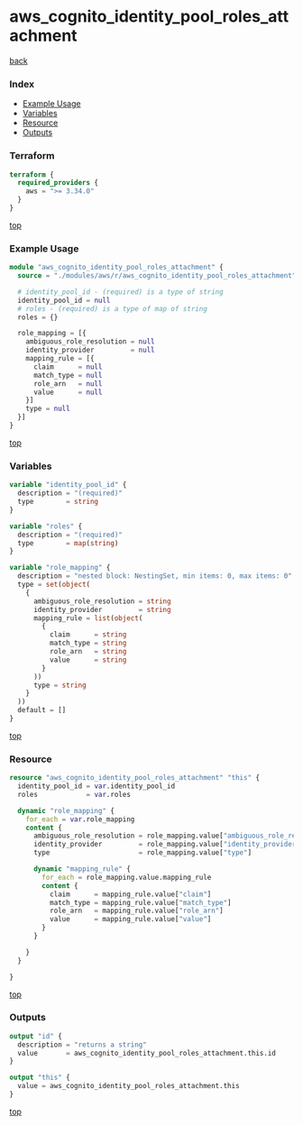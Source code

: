 # aws_cognito_identity_pool_roles_attachment

[back](../aws.md)

### Index

- [Example Usage](#example-usage)
- [Variables](#variables)
- [Resource](#resource)
- [Outputs](#outputs)

### Terraform

```terraform
terraform {
  required_providers {
    aws = ">= 3.34.0"
  }
}
```

[top](#index)

### Example Usage

```terraform
module "aws_cognito_identity_pool_roles_attachment" {
  source = "./modules/aws/r/aws_cognito_identity_pool_roles_attachment"

  # identity_pool_id - (required) is a type of string
  identity_pool_id = null
  # roles - (required) is a type of map of string
  roles = {}

  role_mapping = [{
    ambiguous_role_resolution = null
    identity_provider         = null
    mapping_rule = [{
      claim      = null
      match_type = null
      role_arn   = null
      value      = null
    }]
    type = null
  }]
}
```

[top](#index)

### Variables

```terraform
variable "identity_pool_id" {
  description = "(required)"
  type        = string
}

variable "roles" {
  description = "(required)"
  type        = map(string)
}

variable "role_mapping" {
  description = "nested block: NestingSet, min items: 0, max items: 0"
  type = set(object(
    {
      ambiguous_role_resolution = string
      identity_provider         = string
      mapping_rule = list(object(
        {
          claim      = string
          match_type = string
          role_arn   = string
          value      = string
        }
      ))
      type = string
    }
  ))
  default = []
}
```

[top](#index)

### Resource

```terraform
resource "aws_cognito_identity_pool_roles_attachment" "this" {
  identity_pool_id = var.identity_pool_id
  roles            = var.roles

  dynamic "role_mapping" {
    for_each = var.role_mapping
    content {
      ambiguous_role_resolution = role_mapping.value["ambiguous_role_resolution"]
      identity_provider         = role_mapping.value["identity_provider"]
      type                      = role_mapping.value["type"]

      dynamic "mapping_rule" {
        for_each = role_mapping.value.mapping_rule
        content {
          claim      = mapping_rule.value["claim"]
          match_type = mapping_rule.value["match_type"]
          role_arn   = mapping_rule.value["role_arn"]
          value      = mapping_rule.value["value"]
        }
      }

    }
  }

}
```

[top](#index)

### Outputs

```terraform
output "id" {
  description = "returns a string"
  value       = aws_cognito_identity_pool_roles_attachment.this.id
}

output "this" {
  value = aws_cognito_identity_pool_roles_attachment.this
}
```

[top](#index)